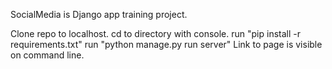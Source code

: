 SocialMedia is Django app training project.

Clone repo to localhost.
cd to directory with console.
run "pip install -r requirements.txt"
run "python manage.py run server"
Link to page is visible on command line.
